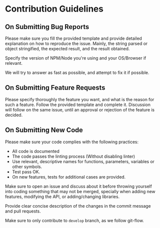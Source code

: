 # Contribution Guidelines

## On Submitting Bug Reports

Please make sure you fill the provided template and provide detailed explanation on how to reproduce the issue. Mainly, the string parsed or object stringified, the expected result, and the result obtained.

Specify the version of NPM/Node you're using and your OS/Browser if relevant.

We will try to answer as fast as possible, and attempt to fix it if possible.

## On Submitting Feature Requests

Please specify thoroughly the feature you want, and what is the reason for such a feature. Follow the provided template and complete it. Discussion will follow on the same issue, until an approval or rejection of the feature is decided.

## On Submitting New Code

Please make sure your code complies with the following practices:
* All code is documented
* The code passes the linting process (Without disabling linter)
* Use relevant, descriptive names for functions, parameters, variables or other symbols.
* Test pass OK.
* On new features, tests for additional cases are provided.

Make sure to open an issue and discuss about it before throwing yourself into coding something that may not be merged, specially when adding new features, modifying the API, or adding/changing libraries.

Provide clear concise description of the changes in the commit message and pull requests.

Make sure to only contribute to `develop` branch, as we follow git-flow.
